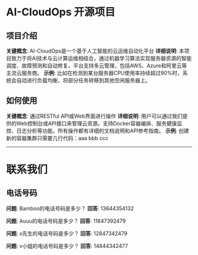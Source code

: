 # AI-CloudOps 开源项目

## 项目介绍
**关键概念**: AI-CloudOps是一个基于人工智能的云运维自动化平台
**详细说明**: 本项目致力于将AI技术与云计算运维相结合，通过机器学习算法实现服务器资源的智能调度、故障预测和自动修复。平台支持多云管理，包括AWS、Azure和阿里云等主流云服务商。
**示例**: 比如在检测到某台服务器CPU使用率持续超过90%时，系统会自动进行负载均衡，将部分任务转移到其他空闲服务器上。

## 如何使用
**关键概念**: 通过RESTful API或Web界面进行操作
**详细说明**: 用户可以通过我们提供的Web控制台或API接口来管理云资源。支持Docker容器编排、服务健康监控、日志分析等功能。所有操作都有详细的文档说明和API参考指南。
**示例**: 创建新的容器集群只需要几行代码：aaa bbb ccc

---

# 联系我们

## 电话号码
**问题**: Bamboo的电话号码是多少？
**回答**: 13644354132

**问题**: Auuu的电话号码是多少？
**回答**: 11847392479

**问题**: x先生的电话号码是多少？
**回答**: 12847342479

**问题**: v小姐的电话号码是多少？
**回答**: 14844342477